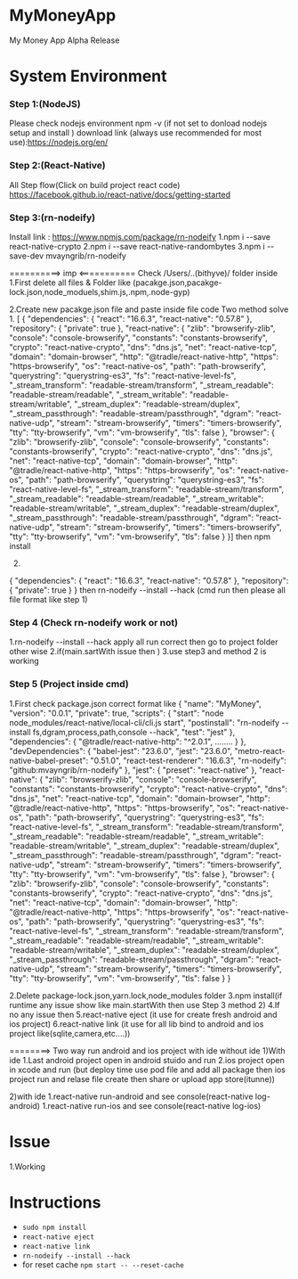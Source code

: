 # MyMoneyApp

My Money App Alpha Release

# System Environment

### Step 1:(NodeJS)

Please check nodejs environment
npm -v
(if not set to donload nodejs setup and install )
download link (always use recommended for most use):https://nodejs.org/en/

### Step 2:(React-Native)

All Step flow(Click on build project react code)
https://facebook.github.io/react-native/docs/getting-started

### Step 3:(rn-nodeify)

Install link : https://www.npmjs.com/package/rn-nodeify
1.npm i --save react-native-crypto
2.npm i --save react-native-randombytes
3.npm i --save-dev mvayngrib/rn-nodeify

==========> imp <===========
Check /Users/..(bithyve)/ folder inside
1.First delete all files & Folder like
(pacakge.json,pacakge-lock.json,node_moduels,shim.js,.npm,.node-gyp)

2.Create new pacakge.json file and paste inside file code
Two method solve 1.
[
{
"dependencies": {
"react": "16.6.3",
"react-native": "0.57.8"
},
"repository": {
"private": true
},
"react-native": {
"zlib": "browserify-zlib",
"console": "console-browserify",
"constants": "constants-browserify",
"crypto": "react-native-crypto",
"dns": "dns.js",
"net": "react-native-tcp",
"domain": "domain-browser",
"http": "@tradle/react-native-http",
"https": "https-browserify",
"os": "react-native-os",
"path": "path-browserify",
"querystring": "querystring-es3",
"fs": "react-native-level-fs",
"\_stream_transform": "readable-stream/transform",
"\_stream_readable": "readable-stream/readable",
"\_stream_writable": "readable-stream/writable",
"\_stream_duplex": "readable-stream/duplex",
"\_stream_passthrough": "readable-stream/passthrough",
"dgram": "react-native-udp",
"stream": "stream-browserify",
"timers": "timers-browserify",
"tty": "tty-browserify",
"vm": "vm-browserify",
"tls": false
},
"browser": {
"zlib": "browserify-zlib",
"console": "console-browserify",
"constants": "constants-browserify",
"crypto": "react-native-crypto",
"dns": "dns.js",
"net": "react-native-tcp",
"domain": "domain-browser",
"http": "@tradle/react-native-http",
"https": "https-browserify",
"os": "react-native-os",
"path": "path-browserify",
"querystring": "querystring-es3",
"fs": "react-native-level-fs",
"\_stream_transform": "readable-stream/transform",
"\_stream_readable": "readable-stream/readable",
"\_stream_writable": "readable-stream/writable",
"\_stream_duplex": "readable-stream/duplex",
"\_stream_passthrough": "readable-stream/passthrough",
"dgram": "react-native-udp",
"stream": "stream-browserify",
"timers": "timers-browserify",
"tty": "tty-browserify",
"vm": "vm-browserify",
"tls": false
}
}]
then
npm install

2.
{
"dependencies": {
"react": "16.6.3",
"react-native": "0.57.8"
},
"repository": {
"private": true
}
}
then
rn-nodeify --install --hack
(cmd run then please all file format like step 1)

### Step 4 (Check rn-nodeify work or not)

1.rn-nodeify --install --hack apply all run correct then go to project folder other wise
2.if(main.sartWith issue then )
3.use step3 and method 2 is working

### Step 5 (Project inside cmd)

1.First check package.json correct format like
{
"name": "MyMoney",
"version": "0.0.1",
"private": true,
"scripts": {
"start": "node node_modules/react-native/local-cli/cli.js start",
"postinstall": "rn-nodeify --install fs,dgram,process,path,console --hack",
"test": "jest"
},
"dependencies": {
"@tradle/react-native-http": "^2.0.1",
........
}
},
"devDependencies": {
"babel-jest": "23.6.0",
"jest": "23.6.0",
"metro-react-native-babel-preset": "0.51.0",
"react-test-renderer": "16.6.3",
"rn-nodeify": "github:mvayngrib/rn-nodeify"
},
"jest": {
"preset": "react-native"
},
"react-native": {
"zlib": "browserify-zlib",
"console": "console-browserify",
"constants": "constants-browserify",
"crypto": "react-native-crypto",
"dns": "dns.js",
"net": "react-native-tcp",
"domain": "domain-browser",
"http": "@tradle/react-native-http",
"https": "https-browserify",
"os": "react-native-os",
"path": "path-browserify",
"querystring": "querystring-es3",
"fs": "react-native-level-fs",
"\_stream_transform": "readable-stream/transform",
"\_stream_readable": "readable-stream/readable",
"\_stream_writable": "readable-stream/writable",
"\_stream_duplex": "readable-stream/duplex",
"\_stream_passthrough": "readable-stream/passthrough",
"dgram": "react-native-udp",
"stream": "stream-browserify",
"timers": "timers-browserify",
"tty": "tty-browserify",
"vm": "vm-browserify",
"tls": false
},
"browser": {
"zlib": "browserify-zlib",
"console": "console-browserify",
"constants": "constants-browserify",
"crypto": "react-native-crypto",
"dns": "dns.js",
"net": "react-native-tcp",
"domain": "domain-browser",
"http": "@tradle/react-native-http",
"https": "https-browserify",
"os": "react-native-os",
"path": "path-browserify",
"querystring": "querystring-es3",
"fs": "react-native-level-fs",
"\_stream_transform": "readable-stream/transform",
"\_stream_readable": "readable-stream/readable",
"\_stream_writable": "readable-stream/writable",
"\_stream_duplex": "readable-stream/duplex",
"\_stream_passthrough": "readable-stream/passthrough",
"dgram": "react-native-udp",
"stream": "stream-browserify",
"timers": "timers-browserify",
"tty": "tty-browserify",
"vm": "vm-browserify",
"tls": false
}
}

2.Delete package-lock.json,yarn.lock,node_modules folder
3.npm install(if runtime any issue show like main.startWith then use Step 3 method 2)
4.If no any issue then
5.react-native eject (it use for create fresh android and ios project)
6.react-native link (it use for all lib bind to android and ios project like(sqlite,camera,etc....))

========> Two way run android and ios project with ide without ide
1)With ide
1.Last android project open in android stuido and run
2.ios project open in xcode and run
(but deploy time use pod file and add all package then ios project run and relase file create then share or upload app store(itunne))

2)with ide
1.react-native run-android and see console(react-native log-android)
1.react-native run-ios and see console(react-native log-ios)

# Issue

1.Working

# Instructions

- `sudo npm install`
- `react-native eject`
- `react-native link`
- `rn-nodeify --install --hack`
- for reset cache `npm start -- --reset-cache`
